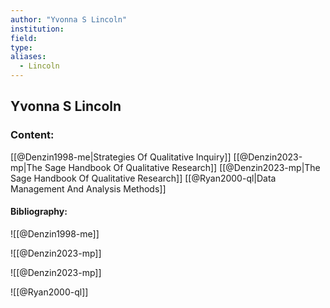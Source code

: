 ```yaml
---
author: "Yvonna S Lincoln"
institution:
field:
type:
aliases:
  - Lincoln
---
```


## Yvonna S Lincoln

### Content:
[[@Denzin1998-me|Strategies Of Qualitative Inquiry]]
[[@Denzin2023-mp|The Sage Handbook Of Qualitative Research]]
[[@Denzin2023-mp|The Sage Handbook Of Qualitative Research]]
[[@Ryan2000-ql|Data Management And Analysis Methods]]

#### Bibliography:

![[@Denzin1998-me]]

![[@Denzin2023-mp]]

![[@Denzin2023-mp]]

![[@Ryan2000-ql]]